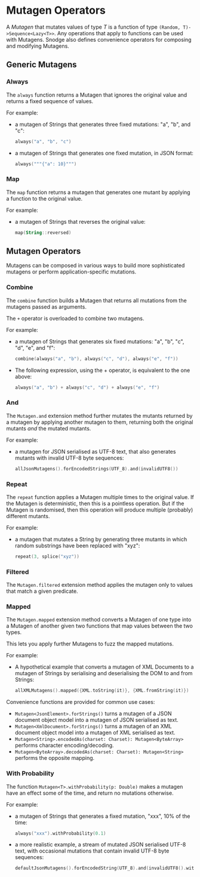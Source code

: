 # Mutagen Operators

A _Mutagen_ that mutates values of type _T_ is a function of type `(Random, T)->Sequence<Lazy<T>>`.  Any operations that apply to functions can be used with Mutagens.  Snodge also defines convenience operators for composing and modifying Mutagens. 

## Generic Mutagens

### Always

The `always` function returns a Mutagen that ignores the original value and returns a fixed sequence of values. 

For example:

* a mutagen of Strings that generates three fixed mutations: "a", "b", and "c":

  ~~~~~~~~kotlin
  always("a", "b", "c") 
  ~~~~~~~~

* a mutagen of Strings that generates one fixed mutation, in JSON format:

  ~~~~~~~~kotlin
  always("""{"a": 10}""")
  ~~~~~~~~

### Map

The `map` function returns a mutagen that generates one mutant by applying a function to the original value.

For example:

* a mutagen of Strings that reverses the original value:

  ~~~~~~~~kotlin
  map(String::reversed)
  ~~~~~~~~


## Mutagen Operators

Mutagens can be composed in various ways to build more sophisticated mutagens or perform application-specific mutations.

### Combine

The `combine` function builds a Mutagen that returns all mutations from the mutagens passed as arguments.

The `+` operator is overloaded to combine two mutagens.  

For example:

* a mutagen of Strings that generates six fixed mutations: "a", "b", "c", "d", "e", and "f":

  ~~~~~~~~kotlin
  combine(always("a", "b"), always("c", "d"), always("e", "f"))
  ~~~~~~~~

* The following expression, using the + operator, is equivalent to the one above:

  ~~~~~~~~kotlin
  always("a", "b") + always("c", "d") + always("e", "f")
  ~~~~~~~~


### And

The `Mutagen.and` extension method further mutates the mutants returned by a mutagen by applying another mutagen to them, returning both the original mutants _and_ the mutated mutants.   

For example:

* a mutagen for JSON serialised as UTF-8 text, that also generates mutants with invalid UTF-8 byte sequences:

  ~~~~~~~~kotlin
  allJsonMutagens().forEncodedStrings(UTF_8).and(invalidUTF8())
  ~~~~~~~~  

### Repeat

The `repeat` function applies a Mutagen multiple times to the original value.  If the Mutagen is deterministic, then this is a pointless operation.  But if the Mutagen is randomised, then this operation will produce multiple (probably) different mutants.
    
For example:

* a mutagen that mutates a String by generating three mutants in which random substrings have been replaced with "xyz":

  ~~~~~~~~kotlin
  repeat(3, splice("xyz"))
  ~~~~~~~~

### Filtered

The `Mutagen.filtered` extension method applies the mutagen only to values that match a given predicate.


### Mapped

The `Mutagen.mapped` extension method converts a Mutagen of one type into a Mutagen of another given two functions that map values between the two types.

This lets you apply further Mutagens to fuzz the mapped mutations.

For example:

* A hypothetical example that converts a mutagen of XML Documents to a mutagen of Strings by serialising and deserialising the DOM to and from Strings:
 
  ~~~~~~~~kotlin
  allXMLMutagens().mapped({XML.toString(it)}, {XML.fromString(it)})
  ~~~~~~~~  
  
Convenience functions are provided for common use cases:

* `Mutagen<JsonElement>.forStrings()` turns a mutagen of a JSON document object model into a mutagen of JSON serialised as text.
* `Mutagen<XmlDocument>.forStrings()` turns a mutagen of an XML document object model into a mutagen of XML serialised as text.
* `Mutagen<String>.encodedAs(charset: Charset): Mutagen<ByteArray>` performs character encoding/decoding.
* `Mutagen<ByteArray>.decodedAs(charset: Charset): Mutagen<String>` performs the opposite mapping.


### With Probability

The function `Mutagen<T>.withProbability(p: Double)` makes a mutagen have an effect some of the time, and return 
no mutations otherwise.

For example:

* a mutagen of Strings that generates a fixed mutation, "xxx", 10% of the time:

  ~~~~~~~~kotlin
  always("xxx").withProbability(0.1)
  ~~~~~~~~

* a more realistic example, a stream of mutated JSON serialised UTF-8 text, with occasional mutations that contain invalid UTF-8 byte sequences:

  ~~~~~~~~kotlin
  defaultJsonMutagens().forEncodedString(UTF_8).and(invalidUTF8().withProbability(0.1))
  ~~~~~~~~

